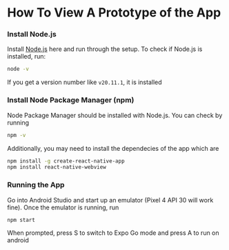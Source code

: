 # How To View A Prototype of the App

### Install Node.js
Install [Node.js](https://nodejs.org/en) here and run through the setup. To check if Node.js is installed, run: 
```bash
node -v
```
If you get a version number like `v20.11.1`, it is installed

### Install Node Package Manager (npm)
Node Package Manager should be installed with Node.js. You can check by running 
```bash
npm -v
```

Additionally, you may need to install the dependecies of the app which are
``` bash
npm install -g create-react-native-app
npm install react-native-webview
```

### Running the App
Go into Android Studio and start up an emulator (Pixel 4 API 30 will work fine). Once the emulator is running, run 

```bash
npm start
```

When prompted, press S to switch to Expo Go mode and press A to run on android